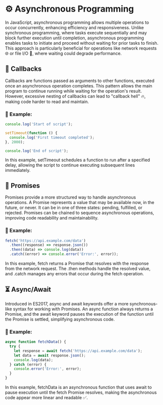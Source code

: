 # ⚙️ Asynchronous Programming

In JavaScript, asynchronous programming allows multiple operations to occur concurrently, enhancing efficiency and responsiveness. Unlike synchronous programming, where tasks execute sequentially and may block further execution until completion, asynchronous programming enables tasks to initiate and proceed without waiting for prior tasks to finish. This approach is particularly beneficial for operations like network requests 🌐 or file I/O 📁, where waiting could degrade performance.

## 🔄 Callbacks

Callbacks are functions passed as arguments to other functions, executed once an asynchronous operation completes. This pattern allows the main program to continue running while waiting for the operation's result. However, excessive nesting of callbacks can lead to "callback hell" 🔥, making code harder to read and maintain.

### 📌 Example:

```js
console.log('Start of script');

setTimeout(function () {
  console.log('First timeout completed');
}, 2000);

console.log('End of script');
```

In this example, setTimeout schedules a function to run after a specified delay, allowing the script to continue executing subsequent lines immediately.

## 🧩 Promises

Promises provide a more structured way to handle asynchronous operations. A Promise represents a value that may be available now, in the future, or never. It can be in one of three states: pending, fulfilled, or rejected. Promises can be chained to sequence asynchronous operations, improving code readability and maintainability.

### 📌 Example:

```js
fetch('https://api.example.com/data')
  .then((response) => response.json())
  .then((data) => console.log(data))
  .catch((error) => console.error('Error:', error));
```

In this example, fetch returns a Promise that resolves with the response from the network request. The .then methods handle the resolved value, and .catch manages any errors that occur during the fetch operation.

## ⏳ Async/Await

Introduced in ES2017, async and await keywords offer a more synchronous-like syntax for working with Promises. An async function always returns a Promise, and the await keyword pauses the execution of the function until the Promise is settled, simplifying asynchronous code.

### 📌 Example:

```js
async function fetchData() {
  try {
    let response = await fetch('https://api.example.com/data');
    let data = await response.json();
    console.log(data);
  } catch (error) {
    console.error('Error:', error);
  }
}
```

In this example, fetchData is an asynchronous function that uses await to pause execution until the fetch Promise resolves, making the asynchronous code appear more linear and readable ✅.
